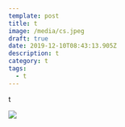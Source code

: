```yaml
---
template: post
title: t
image: /media/cs.jpeg
draft: true
date: 2019-12-10T08:43:13.905Z
description: t
category: t
tags:
  - t
---
```

t

![](/media/42-line-bible.jpg)
